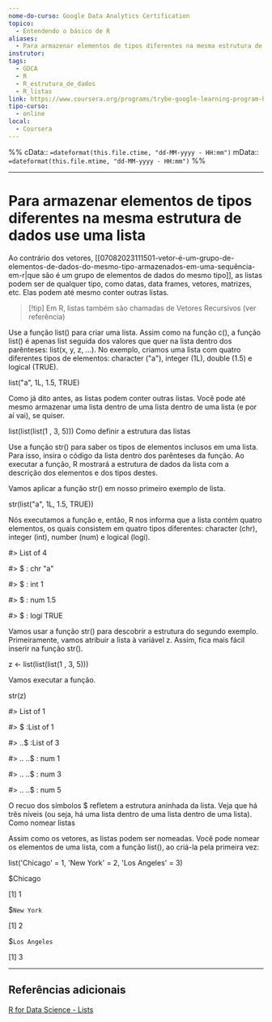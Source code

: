 ```yaml
---
nome-do-curso: Google Data Analytics Certification
topico:
  - Entendendo o básico de R
aliases:
  - Para armazenar elementos de tipos diferentes na mesma estrutura de dados use uma lista
instrutor: 
tags:
  - GDCA
  - R
  - R_estrutura_de_dados
  - R_listas
link: https://www.coursera.org/programs/trybe-google-learning-program-hrevt/professional-certificates/google-data-analytics?collectionId=twDTY
tipo-curso:
  - online
local:
  - Coursera
---
```

%%
cData:: `=dateformat(this.file.ctime, "dd-MM-yyyy - HH:mm")`
mData:: `=dateformat(this.file.mtime, "dd-MM-yyyy - HH:mm")`
%%

____

# Para armazenar elementos de tipos diferentes na mesma estrutura de dados use uma lista

Ao contrário dos vetores, [[07082023111501-vetor-é-um-grupo-de-elementos-de-dados-do-mesmo-tipo-armazenados-em-uma-sequência-em-r|que são é um grupo de elementos de dados do mesmo tipo]], as listas podem ser de qualquer tipo, como datas, data frames, vetores, matrizes, etc. Elas podem até mesmo conter outras listas.

>[!tip] Em R, listas também são chamadas de Vetores Recursivos (ver referência)

Use a função list() para criar uma lista. Assim como na função c(), a função list() é apenas list seguida dos valores que quer na lista dentro dos parênteses: list(x, y, z, …). No exemplo, criamos uma lista com quatro diferentes tipos de elementos: character ("a"), integer (1L), double (1.5) e logical (TRUE). 

list("a", 1L, 1.5, TRUE)

Como já dito antes, as listas podem conter outras listas. Você pode até mesmo armazenar uma lista dentro de uma lista dentro de uma lista (e por aí vai), se quiser. 

list(list(list(1 , 3, 5)))
Como definir a estrutura das listas 

Use a função str() para saber os tipos de elementos inclusos em uma lista. Para isso, insira o código da lista dentro dos parênteses da função. Ao executar a função, R mostrará a estrutura de dados da lista com a descrição dos elementos e dos tipos destes.

Vamos aplicar a função str() em nosso primeiro exemplo de lista. 

str(list("a", 1L, 1.5, TRUE))

Nós executamos a função e, então, R nos informa que a lista contém quatro elementos, os quais consistem em quatro tipos diferentes: character (chr), integer (int), number (num) e logical (logi). 

#> List of 4

#>  $ : chr "a"

#>  $ : int 1

#>  $ : num 1.5

#>  $ : logi TRUE

Vamos usar a função str() para descobrir a estrutura do segundo exemplo.  Primeiramente, vamos atribuir a lista à variável z. Assim, fica mais fácil inserir na função str(). 

z <- list(list(list(1 , 3, 5)))

Vamos executar a função. 

str(z)

#> List of 1

#>  $ :List of 1

#>   ..$ :List of 3

#>   .. ..$ : num 1

#>   .. ..$ : num 3

#>   .. ..$ : num 5

O recuo dos símbolos $ refletem a estrutura aninhada da lista. Veja que há três níveis (ou seja, há uma lista dentro de uma lista dentro de uma lista).  
Como nomear listas

Assim como os vetores, as listas podem ser nomeadas. Você pode nomear os elementos de uma lista, com a função list(), ao criá-la pela primeira vez:

list('Chicago' = 1, 'New York' = 2, 'Los Angeles' = 3)

$Chicago

[1] 1

$`New York`

[1] 2

$`Los Angeles`

[1] 3

--- 
## Referências adicionais

[R for Data Science - Lists](https://r4ds.had.co.nz/vectors.html?q=lists#lists)